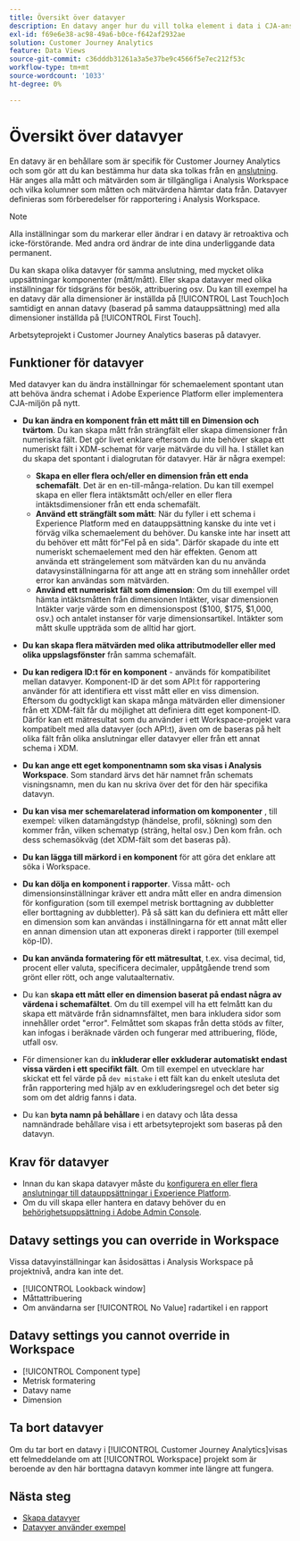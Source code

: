 ```yaml
---
title: Översikt över datavyer
description: En datavy anger hur du vill tolka element i data i CJA-anslutningen, t.ex. mått, dimensioner, sessioner osv.
exl-id: f69e6e38-ac98-49a6-b0ce-f642af2932ae
solution: Customer Journey Analytics
feature: Data Views
source-git-commit: c36dddb31261a3a5e37be9c4566f5e7ec212f53c
workflow-type: tm+mt
source-wordcount: '1033'
ht-degree: 0%

---
```


# Översikt över datavyer

En datavy är en behållare som är specifik för Customer Journey Analytics och som gör att du kan bestämma hur data ska tolkas från en [anslutning](/help/connections/create-connection.md). Här anges alla mått och mätvärden som är tillgängliga i Analysis Workspace och vilka kolumner som måtten och mätvärdena hämtar data från. Datavyer definieras som förberedelser för rapportering i Analysis Workspace.

>[!NOTE]
>
>Alla inställningar som du markerar eller ändrar i en datavy är retroaktiva och icke-förstörande. Med andra ord ändrar de inte dina underliggande data permanent.

Du kan skapa olika datavyer för samma anslutning, med mycket olika uppsättningar komponenter (mått/mått). Eller skapa datavyer med olika inställningar för tidsgräns för besök, attribuering osv. Du kan till exempel ha en datavy där alla dimensioner är inställda på [!UICONTROL Last Touch]och samtidigt en annan datavy (baserad på samma datauppsättning) med alla dimensioner inställda på [!UICONTROL First Touch].

Arbetsyteprojekt i Customer Journey Analytics baseras på datavyer.

## Funktioner för datavyer

Med datavyer kan du ändra inställningar för schemaelement spontant utan att behöva ändra schemat i Adobe Experience Platform eller implementera CJA-miljön på nytt.

* **Du kan ändra en komponent från ett mått till en Dimension och tvärtom**. Du kan skapa mått från strängfält eller skapa dimensioner från numeriska fält. Det gör livet enklare eftersom du inte behöver skapa ett numeriskt fält i XDM-schemat för varje mätvärde du vill ha. I stället kan du skapa det spontant i dialogrutan för datavyer. Här är några exempel:
   * **Skapa en eller flera och/eller en dimension från ett enda schemafält**. Det är en en-till-många-relation. Du kan till exempel skapa en eller flera intäktsmått och/eller en eller flera intäktsdimensioner från ett enda schemafält.
   * **Använd ett strängfält som mått**: När du fyller i ett schema i Experience Platform med en datauppsättning kanske du inte vet i förväg vilka schemaelement du behöver. Du kanske inte har insett att du behöver ett mått för&quot;Fel på en sida&quot;. Därför skapade du inte ett numeriskt schemaelement med den här effekten. Genom att använda ett strängelement som mätvärden kan du nu använda datavysinställningarna för att ange att en sträng som innehåller ordet error kan användas som mätvärden.
   * **Använd ett numeriskt fält som dimension**: Om du till exempel vill hämta intäktsmåtten från dimensionen Intäkter, visar dimensionen Intäkter varje värde som en dimensionspost ($100, $175, $1,000, osv.) och antalet instanser för varje dimensionsartikel. Intäkter som mått skulle uppträda som de alltid har gjort.

* **Du kan skapa flera mätvärden med olika attributmodeller eller med olika uppslagsfönster** från samma schemafält.

* **Du kan redigera ID:t för en komponent** - används för kompatibilitet mellan datavyer. Komponent-ID är det som API:t för rapportering använder för att identifiera ett visst mått eller en viss dimension. Eftersom du godtyckligt kan skapa många mätvärden eller dimensioner från ett XDM-fält får du möjlighet att definiera ditt eget komponent-ID. Därför kan ett mätresultat som du använder i ett Workspace-projekt vara kompatibelt med alla datavyer (och API:t), även om de baseras på helt olika fält från olika anslutningar eller datavyer eller från ett annat schema i XDM.

* **Du kan ange ett eget komponentnamn som ska visas i Analysis Workspace**. Som standard ärvs det här namnet från schemats visningsnamn, men du kan nu skriva över det för den här specifika datavyn.

* **Du kan visa mer schemarelaterad information om komponenter** , till exempel: vilken datamängdstyp (händelse, profil, sökning) som den kommer från, vilken schematyp (sträng, heltal osv.) Den kom från. och dess schemasökväg (det XDM-fält som det baseras på).

* **Du kan lägga till märkord i en komponent** för att göra det enklare att söka i Workspace.

* **Du kan dölja en komponent i rapporter**. Vissa mått- och dimensionsinställningar kräver ett andra mått eller en andra dimension för konfiguration (som till exempel metrisk borttagning av dubbletter eller borttagning av dubbletter). På så sätt kan du definiera ett mått eller en dimension som kan användas i inställningarna för ett annat mått eller en annan dimension utan att exponeras direkt i rapporter (till exempel köp-ID).

* **Du kan använda formatering för ett mätresultat**, t.ex. visa decimal, tid, procent eller valuta, specificera decimaler, uppåtgående trend som grönt eller rött, och ange valutaalternativ.

* Du kan **skapa ett mått eller en dimension baserat på endast några av värdena i schemafältet**. Om du till exempel vill ha ett felmått kan du skapa ett mätvärde från sidnamnsfältet, men bara inkludera sidor som innehåller ordet &quot;error&quot;. Felmåttet som skapas från detta stöds av filter, kan infogas i beräknade värden och fungerar med attribuering, flöde, utfall osv.

* För dimensioner kan du **inkluderar eller exkluderar automatiskt endast vissa värden i ett specifikt fält**. Om till exempel en utvecklare har skickat ett fel värde på `dev mistake` i ett fält kan du enkelt utesluta det från rapportering med hjälp av en exkluderingsregel och det beter sig som om det aldrig fanns i data.

* Du kan **byta namn på behållare** i en datavy och låta dessa namnändrade behållare visa i ett arbetsyteprojekt som baseras på den datavyn.

## Krav för datavyer

* Innan du kan skapa datavyer måste du [konfigurera en eller flera anslutningar till datauppsättningar i Experience Platform](/help/connections/create-connection.md).
* Om du vill skapa eller hantera en datavy behöver du en [behörighetsuppsättning i Adobe Admin Console](https://experienceleague.adobe.com/docs/analytics-platform/using/cja-overview/cja-overview.html?lang=en#admin-access-permissions).

## Datavy settings you can override in Workspace

Vissa datavyinställningar kan åsidosättas i Analysis Workspace på projektnivå, andra kan inte det.

* [!UICONTROL Lookback window]
* Måttattribuering
* Om användarna ser [!UICONTROL No Value] radartikel i en rapport

## Datavy settings you cannot override in Workspace

* [!UICONTROL Component type]
* Metrisk formatering
* Datavy name
* Dimension

## Ta bort datavyer

Om du tar bort en datavy i [!UICONTROL Customer Journey Analytics]visas ett felmeddelande om att [!UICONTROL Workspace] projekt som är beroende av den här borttagna datavyn kommer inte längre att fungera.

## Nästa steg

* [Skapa datavyer](/help/data-views/create-dataview.md)
* [Datavyer använder exempel](/help/data-views/data-views-usecases.md)
